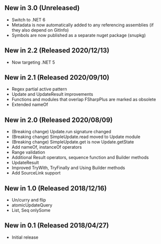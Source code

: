 ## New in 3.0 (Unreleased)
* Switch to .NET 6
* Metadata is now automatically added to any referencing assemblies (if they also depend on GitInfo)
* Symbols are now published as a separate nuget package (snupkg)

## New in 2.2 (Released 2020/12/13)
* Now targeting .NET 5

## New in 2.1 (Released 2020/09/10)
* Regex partial active pattern
* Update and UpdateResult improvements
* Functions and modules that overlap FSharpPlus are marked as obsolete
* Extended nameOf

## New in 2.0 (Released 2020/08/09)
* (Breaking change) Update.run signature changed
* (Breaking change) SimpleUpdate.read moved to Update module
* (Breaking change) SimpleUpdate.get is now Update.getState
* Add nameOf, instanceOf operators
* Range validation
* Additional Result operators, sequence function and Builder methods
* UpdateResult
* Improved TryWith, TryFinally and Using Builder methods
* Add SourceLink support

## New in 1.0 (Released 2018/12/16)
* Un/curry and flip
* atomicUpdateQuery
* List, Seq onlySome

## New in 0.1 (Released 2018/04/27)
* Initial release
